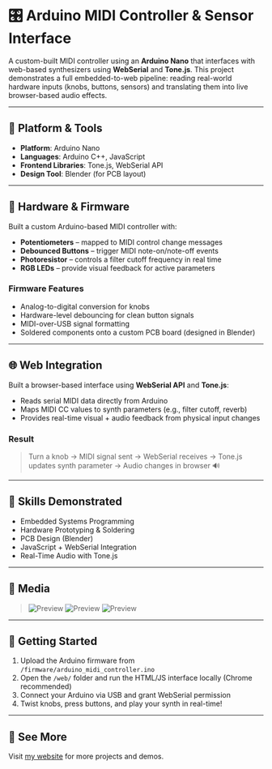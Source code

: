 # 🎛️ Arduino MIDI Controller & Sensor Interface

A custom-built MIDI controller using an **Arduino Nano** that interfaces with web-based synthesizers using **WebSerial** and **Tone.js**. This project demonstrates a full embedded-to-web pipeline: reading real-world hardware inputs (knobs, buttons, sensors) and translating them into live browser-based audio effects.

---

## 🧩 Platform & Tools

- **Platform**: Arduino Nano  
- **Languages**: Arduino C++, JavaScript  
- **Frontend Libraries**: Tone.js, WebSerial API  
- **Design Tool**: Blender (for PCB layout)

---

## 🔧 Hardware & Firmware

Built a custom Arduino-based MIDI controller with:

-  **Potentiometers** – mapped to MIDI control change messages  
-  **Debounced Buttons** – trigger MIDI note-on/note-off events  
-  **Photoresistor** – controls a filter cutoff frequency in real time  
-  **RGB LEDs** – provide visual feedback for active parameters

### Firmware Features

- Analog-to-digital conversion for knobs
- Hardware-level debouncing for clean button signals
- MIDI-over-USB signal formatting
- Soldered components onto a custom PCB board (designed in Blender)

---

## 🌐 Web Integration

Built a browser-based interface using **WebSerial API** and **Tone.js**:

- Reads serial MIDI data directly from Arduino
- Maps MIDI CC values to synth parameters (e.g., filter cutoff, reverb)
- Provides real-time visual + audio feedback from physical input changes

### Result

> Turn a knob → MIDI signal sent → WebSerial receives → Tone.js updates synth parameter → Audio changes in browser 🔊

---

## 🧪 Skills Demonstrated

- Embedded Systems Programming  
- Hardware Prototyping & Soldering  
- PCB Design (Blender)  
- JavaScript + WebSerial Integration  
- Real-Time Audio with Tone.js  

---

## 📸 Media

> ![Preview](https://ganaa.work/assets_mac/dj/djmov.gif)
> ![Preview](https://ganaa.work/assets_mac/dj/dj1.png)
> ![Preview](https://ganaa.work/assets_mac/dj/dj.jpg)

---

## 🚀 Getting Started

1. Upload the Arduino firmware from `/firmware/arduino_midi_controller.ino`
2. Open the `/web/` folder and run the HTML/JS interface locally (Chrome recommended)
3. Connect your Arduino via USB and grant WebSerial permission
4. Twist knobs, press buttons, and play your synth in real-time!

---

## 🔗 See More

Visit [my website](https://ganaa.work) for more projects and demos.

